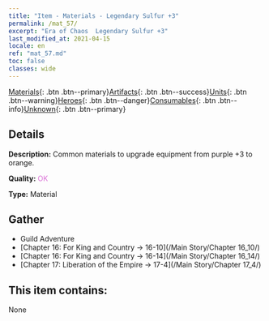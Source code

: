 ```yaml
---
title: "Item - Materials - Legendary Sulfur +3"
permalink: /mat_57/
excerpt: "Era of Chaos  Legendary Sulfur +3"
last_modified_at: 2021-04-15
locale: en
ref: "mat_57.md"
toc: false
classes: wide
---
```

 [Materials](/Items/){: .btn .btn--primary}[Artifacts](/Items/Artifacts/){: .btn .btn--success}[Units](/Items/Units/){: .btn .btn--warning}[Heroes](/Items/Heroes/){: .btn .btn--danger}[Consumables](/Items/Consumables/){: .btn .btn--info}[Unknown](/Items/Unknown/){: .btn .btn--primary}

## Details
 **Description:** Common materials to upgrade equipment from purple +3 to orange.

 **Quality:** <span style="color: #DA70D6">OK</span>

 **Type:** Material

## Gather

*    Guild Adventure 
*    [Chapter 16: For King and Country -> 16-10](/Main Story/Chapter 16_10/) 
*    [Chapter 16: For King and Country -> 16-14](/Main Story/Chapter 16_14/) 
*    [Chapter 17: Liberation of the Empire -> 17-4](/Main Story/Chapter 17_4/) 

## This item contains:

  None

